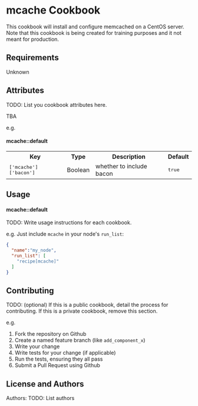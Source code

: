 mcache Cookbook
===============
This cookbook will install and configure memcached on a CentOS server. Note that this cookbook is being created for training purposes and it not meant for production.

Requirements
------------
Unknown

Attributes
----------
TODO: List you cookbook attributes here.

TBA

e.g.
#### mcache::default
<table>
  <tr>
    <th>Key</th>
    <th>Type</th>
    <th>Description</th>
    <th>Default</th>
  </tr>
  <tr>
    <td><tt>['mcache']['bacon']</tt></td>
    <td>Boolean</td>
    <td>whether to include bacon</td>
    <td><tt>true</tt></td>
  </tr>
</table>

Usage
-----
#### mcache::default
TODO: Write usage instructions for each cookbook.

e.g.
Just include `mcache` in your node's `run_list`:

```json
{
  "name":"my_node",
  "run_list": [
    "recipe[mcache]"
  ]
}
```

Contributing
------------
TODO: (optional) If this is a public cookbook, detail the process for contributing. If this is a private cookbook, remove this section.

e.g.
1. Fork the repository on Github
2. Create a named feature branch (like `add_component_x`)
3. Write your change
4. Write tests for your change (if applicable)
5. Run the tests, ensuring they all pass
6. Submit a Pull Request using Github

License and Authors
-------------------
Authors: TODO: List authors
